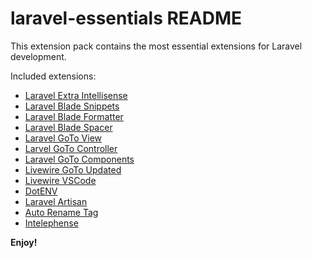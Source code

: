# laravel-essentials README

This extension pack contains the most essential extensions for Laravel development.

Included extensions:

- [Laravel Extra Intellisense](https://marketplace.visualstudio.com/items?itemName=amiralizadeh9480.laravel-extra-intellisense)
- [Laravel Blade Snippets](https://marketplace.visualstudio.com/items?itemName=onecentlin.laravel-blade)
- [Laravel Blade Formatter](https://marketplace.visualstudio.com/items?itemName=shufo.vscode-blade-formatter)
- [Laravel Blade Spacer](https://marketplace.visualstudio.com/items?itemName=austenc.laravel-blade-spacer)
- [Laravel GoTo View](https://marketplace.visualstudio.com/items?itemName=codingyu.laravel-goto-view)
- [Larvel GoTo Controller](https://marketplace.visualstudio.com/items?itemName=ctf0.laravel-goto-controller)
- [Laravel GoTo Components](https://marketplace.visualstudio.com/items?itemName=naoray.laravel-goto-components)
- [Livewire GoTo Updated](https://marketplace.visualstudio.com/items?itemName=ennardv.livewire-goto-updated)
- [Livewire VSCode](https://marketplace.visualstudio.com/items?itemName=cierra.livewire-vscode)
- [DotENV](https://marketplace.visualstudio.com/items?itemName=mikestead.dotenv)
- [Laravel Artisan](https://marketplace.visualstudio.com/items?itemName=ryannaddy.laravel-artisan)
- [Auto Rename Tag](https://marketplace.visualstudio.com/items?itemName=formulahendry.auto-rename-tag)
- [Intelephense](https://marketplace.visualstudio.com/items?itemName=bmewburn.vscode-intelephense-client)

**Enjoy!**
